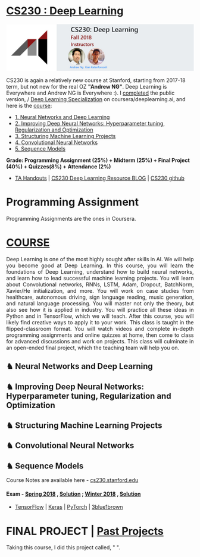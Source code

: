 # [CS230 : Deep Learning](http://cs230.stanford.edu/)

<img src="https://github.com/SKKSaikia/CS230_DL/blob/master/cs230.jpg">

CS230 is again a relatively new course at Stanford, starting from 2017-18 term, but not new for the real OZ <b>"Andrew NG"</b>. Deep Learning is Everywhere and Andrew NG is Everywhere :). I [completed](https://www.coursera.org/account/accomplishments/specialization/6K55HHWHJ8LN) the public version, / [Deep Learning Specialization](https://www.coursera.org/specializations/deep-learning) on coursera/deeplearning.ai, and here is the [course](https://github.com/enggen/Deep-Learning-Coursera):  

- [1. Neural Networks and Deep Learning](https://www.youtube.com/watch?v=CS4cs9xVecg&list=PLkDaE6sCZn6Ec-XTbcX1uRg2_u4xOEky0)
- [2. Improving Deep Neural Networks: Hyperparameter tuning, Regularization and Optimization](https://www.youtube.com/watch?v=1waHlpKiNyY&list=PLkDaE6sCZn6Hn0vK8co82zjQtt3T2Nkqc)
- [3. Structuring Machine Learning Projects](https://www.youtube.com/watch?v=dFX8k1kXhOw&list=PLkDaE6sCZn6E7jZ9sN_xHwSHOdjUxUW_b)
- [4. Convolutional Neural Networks](https://www.youtube.com/watch?v=ArPaAX_PhIs&list=PLkDaE6sCZn6Gl29AoE31iwdVwSG-KnDzF)
- [5. Sequence Models](https://www.youtube.com/watch?v=efWlOCE_6HY&list=PL1w8k37X_6L_s4ncq-swTBvKDWnRSrinI)

<b> Grade: Programming Assignment (25%) + Midterm (25%) + Final Project (40%) + Quizzes(8%) + Attendance (2%) </b>

- [TA Handouts](http://cs230.stanford.edu/hands_on.html) | [CS230 Deep Learning Resource BLOG](https://cs230-stanford.github.io/) | [CS230 github](https://github.com/cs230-stanford)


# Programming Assignment

Programming Assignments are the ones in Coursera.

# [COURSE](http://cs230.stanford.edu/syllabus.html)

<p align="justify">Deep Learning is one of the most highly sought after skills in AI. We will help you become good at Deep Learning. In this course, you will learn the foundations of Deep Learning, understand how to build neural networks, and learn how to lead successful machine learning projects. You will learn about Convolutional networks, RNNs, LSTM, Adam, Dropout, BatchNorm, Xavier/He initialization, and more. You will work on case studies from healthcare, autonomous driving, sign language reading, music generation, and natural language processing. You will master not only the theory, but also see how it is applied in industry. You will practice all these ideas in Python and in TensorFlow, which we will teach. After this course, you will likely find creative ways to apply it to your work. This class is taught in the flipped-classroom format. You will watch videos and complete in-depth programming assignments and online quizzes at home, then come to class for advanced discussions and work on projects. This class will culminate in an open-ended final project, which the teaching team will help you on.</p>

<h2><b> ♞ Neural Networks and Deep Learning </b></h2>

<h2><b> ♞ Improving Deep Neural Networks: Hyperparameter tuning, Regularization and Optimization </b></h2>

<h2><b> ♞ Structuring Machine Learning Projects </b></h2>

<h2><b> ♞ Convolutional Neural Networks </b></h2>

<h2><b> ♞ Sequence Models </b></h2>

Course Notes are available here - [cs230.stanford.edu](http://cs230.stanford.edu/syllabus.html)

#### Exam - [Spring 2018](https://github.com/SKKSaikia/CS230_DL/blob/master/exam/cs230exam_spr18.pdf) , [Solution](https://github.com/SKKSaikia/CS230_DL/blob/master/exam/cs230exam_spr18_soln.pdf) ; [Winter 2018](https://github.com/SKKSaikia/CS230_DL/blob/master/exam/cs230exam_win18.pdf) , [Solution](https://github.com/SKKSaikia/CS230_DL/blob/master/exam/cs230exam_win18_soln.pdf)

- [TensorFlow](https://www.tensorflow.org/) | [Keras](https://keras.io/) | [PyTorch](https://pytorch.org/) | [3blue1brown](https://www.youtube.com/channel/UCYO_jab_esuFRV4b17AJtAw/videos) 

# FINAL PROJECT | [Past Projects](http://cs230.stanford.edu/projects.html)

Taking this course, I did this project called, " ".

